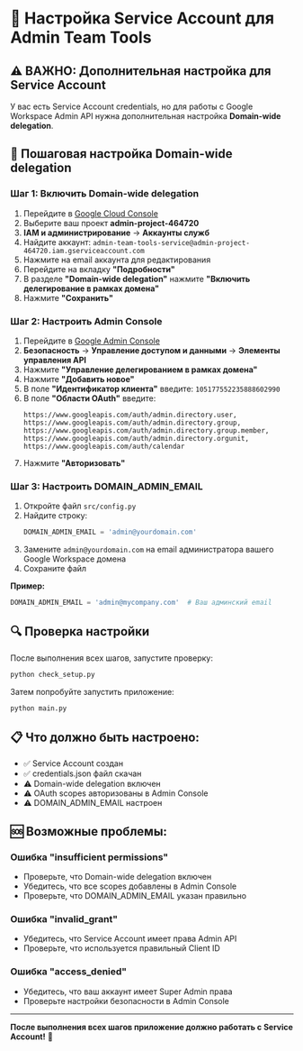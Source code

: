 # 🔧 Настройка Service Account для Admin Team Tools

## ⚠️ ВАЖНО: Дополнительная настройка для Service Account

У вас есть Service Account credentials, но для работы с Google Workspace Admin API нужна дополнительная настройка **Domain-wide delegation**.

## 🚀 Пошаговая настройка Domain-wide delegation

### Шаг 1: Включить Domain-wide delegation

1. Перейдите в [Google Cloud Console](https://console.cloud.google.com/)
2. Выберите ваш проект **admin-project-464720**
3. **IAM и администрирование** → **Аккаунты служб**
4. Найдите аккаунт: `admin-team-tools-service@admin-project-464720.iam.gserviceaccount.com`
5. Нажмите на email аккаунта для редактирования
6. Перейдите на вкладку **"Подробности"**
7. В разделе **"Domain-wide delegation"** нажмите **"Включить делегирование в рамках домена"**
8. Нажмите **"Сохранить"**

### Шаг 2: Настроить Admin Console

1. Перейдите в [Google Admin Console](https://admin.google.com/)
2. **Безопасность** → **Управление доступом и данными** → **Элементы управления API**
3. Нажмите **"Управление делегированием в рамках домена"**
4. Нажмите **"Добавить новое"**
5. В поле **"Идентификатор клиента"** введите: `105177552235888602990`
6. В поле **"Области OAuth"** введите:
   ```
   https://www.googleapis.com/auth/admin.directory.user,
   https://www.googleapis.com/auth/admin.directory.group,
   https://www.googleapis.com/auth/admin.directory.group.member,
   https://www.googleapis.com/auth/admin.directory.orgunit,
   https://www.googleapis.com/auth/calendar
   ```
7. Нажмите **"Авторизовать"**

### Шаг 3: Настроить DOMAIN_ADMIN_EMAIL

1. Откройте файл `src/config.py`
2. Найдите строку:
   ```python
   DOMAIN_ADMIN_EMAIL = 'admin@yourdomain.com'
   ```
3. Замените `admin@yourdomain.com` на email администратора вашего Google Workspace домена
4. Сохраните файл

**Пример:**
```python
DOMAIN_ADMIN_EMAIL = 'admin@mycompany.com'  # Ваш админский email
```

## 🔍 Проверка настройки

После выполнения всех шагов, запустите проверку:

```bash
python check_setup.py
```

Затем попробуйте запустить приложение:

```bash
python main.py
```

## 📋 Что должно быть настроено:

- ✅ Service Account создан
- ✅ credentials.json файл скачан  
- ⚠️ Domain-wide delegation включен
- ⚠️ OAuth scopes авторизованы в Admin Console
- ⚠️ DOMAIN_ADMIN_EMAIL настроен

## 🆘 Возможные проблемы:

### Ошибка "insufficient permissions"
- Проверьте, что Domain-wide delegation включен
- Убедитесь, что все scopes добавлены в Admin Console
- Проверьте, что DOMAIN_ADMIN_EMAIL указан правильно

### Ошибка "invalid_grant"
- Убедитесь, что Service Account имеет права Admin API
- Проверьте, что используется правильный Client ID

### Ошибка "access_denied"
- Убедитесь, что ваш аккаунт имеет Super Admin права
- Проверьте настройки безопасности в Admin Console

---

**После выполнения всех шагов приложение должно работать с Service Account!** 🎉
